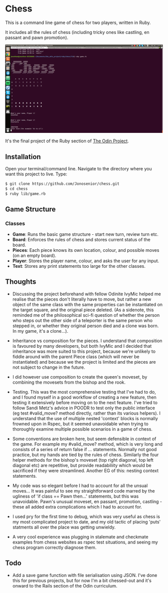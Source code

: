 # Chess

This is a command line game of chess for two players, written in Ruby.

It includes all the rules of chess (including tricky ones like castling, en passant and pawn promotion).

![Screenshot](images/chess_opening.png)

It's the final project of the Ruby section of [The Odin Project](https://www.theodinproject.com/courses/ruby-programming/lessons/ruby-final-project).

## Installation

Open your terminal/command line. Navigate to the directory where you want this project to live. Type:
```
$ git clone https://github.com/Jonosenior/chess.git
$ cd chess
$ ruby lib/game.rb
```

## Game Structure
### Classes
  * **Game**: Runs the basic game structure - start new turn, review turn etc.
  * **Board**: Enforces the rules of chess and stores current status of the board.
  * **Pieces**: Each piece knows its own location, colour, and possible moves (on an empty board).
  * **Player**: Stores the player name, colour, and asks the user for any input.
  * **Text**: Stores any print statements too large for the other classes.

## Thoughts

  * Discussing the project beforehand with fellow Odinite IvyMic helped me realise that the pieces don't literally have to move, but rather a new object of the same class with the same properties can be instantiated on the target square, and the original piece deleted. (As a sidenote, this reminded me of the philosophical sci-fi question of whether the person who steps out the other side of a teleporter is the same person who stepped in, or whether they original person died and a clone was born. In my game, it's a clone...).

  * Inheritance vs composition for the pieces. I understand that composition is favoured by many developers, but both IvyMic and I decided that inheritance was more suited to this project, because we're unlikely to fiddle around with the parent Piece class (which will never be instantiated) and because we the project is limited and the pieces are not subject to change in the future.

  * I did however use composition to create the queen's moveset, by combining the movesets from the bishop and the rook.

  * Testing. This was the most comprehensive testing that I've had to do, and I found myself in a good workflow of creating a new feature, then testing it extensively before moving on to the next feature. I've tried to follow Sandi Metz's advice in POODR to test only the public interface (eg test #valid_move? method directly, rather than its various helpers). I understand that the use of multiple nested 'context' blocks is normally frowned upon in Rspec, but it seemed unavoidable when trying to thoroughly examine multiple possible scenarios in a game of chess.

  * Some conventions are broken here, but seem defensible in context of the game. For example my #valid_move? method, which is very long and consists of a series of return false if ... statements. Normally not good practice, but my hands are tied by the rules of chess. Similarly the four helper methods for the bishop's moveset (top right diagonal, top left diagonal etc) are repetitive, but provide readabiliity which would be sacrificed if they were streamlined. Another EG of this: nesting context statements.

  * My code was so elegant before I had to account for all the unsual moves... It was painful to see my straightforward code marred by the ugliness of 'if class == Pawn then...' statements, but this was unavoidable. Pawn's unusual moveset, en passant, promotion, castling - these all added extra complications which I had to account for.

  * I used pry for the first time to debug, which was very useful as chess is my most complicated project to date, and my old tactic of placing 'puts' statments all over the place was getting unwieldy.

  * A very cool experience was plugging in stalemate and checkmate examples from chess websites as rspec test situations, and seeing my chess program correctly diagnose them.

## Todo

  * Add a save game function with file serialisation using JSON. I've done this for previous projects, but for now I'm a bit chessed-out and it's onward to the Rails section of the Odin curriculum.
